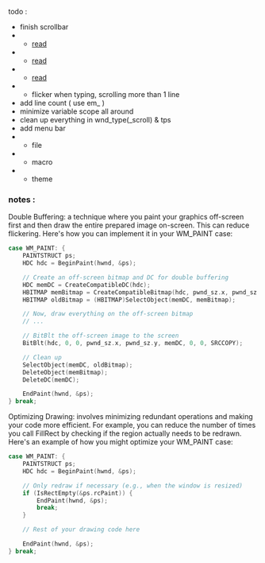 todo :
- finish scrollbar
- - [read](https://learn.microsoft.com/en-us/windows/win32/gdi/about-painting-and-drawing)
- - [read](https://learn.microsoft.com/en-us/windows/win32/gdi/using-the-wm-paint-message)
- - [read](https://learn.microsoft.com/en-us/windows/win32/gdi/painting-and-drawing-reference)
- - flicker when typing, scrolling more than 1 line
- add line count ( use em_ )
- minimize variable scope all around
- clean up everything in wnd_type(_scroll) & tps
- add menu bar
- - file
- - macro
- - theme


### notes :
Double Buffering: a technique where you paint your graphics off-screen first and then draw the entire prepared image on-screen.
This can reduce flickering.
Here's how you can implement it in your WM_PAINT case:
```cpp
case WM_PAINT: {
    PAINTSTRUCT ps;
    HDC hdc = BeginPaint(hwnd, &ps);

    // Create an off-screen bitmap and DC for double buffering
    HDC memDC = CreateCompatibleDC(hdc);
    HBITMAP memBitmap = CreateCompatibleBitmap(hdc, pwnd_sz.x, pwnd_sz.y);
    HBITMAP oldBitmap = (HBITMAP)SelectObject(memDC, memBitmap);

    // Now, draw everything on the off-screen bitmap
    // ...

    // BitBlt the off-screen image to the screen
    BitBlt(hdc, 0, 0, pwnd_sz.x, pwnd_sz.y, memDC, 0, 0, SRCCOPY);

    // Clean up
    SelectObject(memDC, oldBitmap);
    DeleteObject(memBitmap);
    DeleteDC(memDC);

    EndPaint(hwnd, &ps);
} break;
```
Optimizing Drawing: involves minimizing redundant operations and making your code more efficient.
For example, you can reduce the number of times you call FillRect by checking if the region actually needs to be redrawn.
Here's an example of how you might optimize your WM_PAINT case:
```cpp
case WM_PAINT: {
    PAINTSTRUCT ps;
    HDC hdc = BeginPaint(hwnd, &ps);

    // Only redraw if necessary (e.g., when the window is resized)
    if (IsRectEmpty(&ps.rcPaint)) {
        EndPaint(hwnd, &ps);
        break;
    }

    // Rest of your drawing code here

    EndPaint(hwnd, &ps);
} break;
```